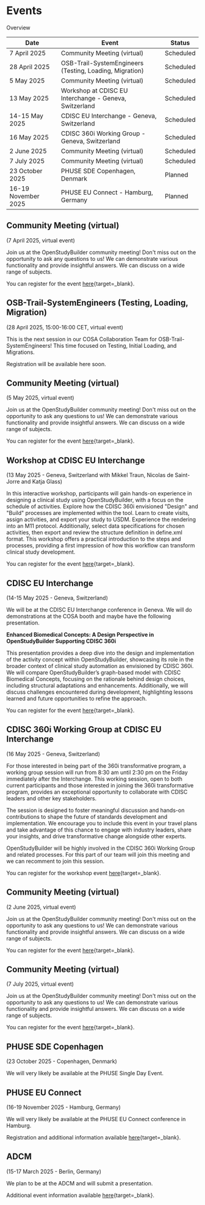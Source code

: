 # Events

Overview

Date | Event | Status 
-- | -- | --
7 April 2025 | Community Meeting (virtual) | Scheduled
28 April 2025 | OSB-Trail-SystemEngineers (Testing, Loading, Migration) | Scheduled
5 May 2025 | Community Meeting (virtual) | Scheduled
13 May 2025 | Workshop at CDISC EU Interchange - Geneva, Switzerland | Scheduled
14-15 May 2025 | CDISC EU Interchange - Geneva, Switzerland | Scheduled
16 May 2025 | CDISC 360i Working Group - Geneva, Switzerland | Scheduled
2 June 2025 | Community Meeting (virtual) | Scheduled
7 July 2025 | Community Meeting (virtual) | Scheduled
23 October  2025 | PHUSE SDE Copenhagen, Denmark | Planned
16-19 November 2025 | PHUSE EU Connect - Hamburg, Germany | Planned

## Community Meeting (virtual)

(7 April 2025, virtual event)

Join us at the OpenStudyBuilder community meeting! Don't miss out on the opportunity to ask any questions to us! We can demonstrate various functionality and provide insightful answers. We can discuss on a wide range of subjects.

You can register for the event [here](https://www.linkedin.com/events/openstudybuildercommunitymeetin7291013518252728320/comments/){target=_blank}.

## OSB-Trail-SystemEngineers (Testing, Loading, Migration)

(28 April 2025, 15:00-16:00 CET, virtual event)

This is the next session in our COSA Collaboration Team for OSB-Trail-SystemEngineers! This time focused on Testing, Initial Loading, and Migrations.

Registration will be available here soon. 

## Community Meeting (virtual)

(5 May 2025, virtual event)

Join us at the OpenStudyBuilder community meeting! Don't miss out on the opportunity to ask any questions to us! We can demonstrate various functionality and provide insightful answers. We can discuss on a wide range of subjects.

You can register for the event [here](https://www.linkedin.com/events/openstudybuildercommunitymeetin7309849598674587649/comments/){target=_blank}.

## Workshop at CDISC EU Interchange 

(13 May 2025 - Geneva, Switzerland with Mikkel Traun, Nicolas de Saint-Jorre and Katja Glass)

In this interactive workshop, participants will gain hands-on experience in designing a clinical study using OpenStudyBuilder, with a focus on the schedule of activities. Explore how the CDISC 360i envisioned "Design" and "Build" processes are implemented within the tool. Learn to create visits, assign activities, and export your study to USDM. Experience the rendering into an M11 protocol. Additionally, select data specifications for chosen activities, then export and review the structure definition in define.xml format. This workshop offers a practical introduction to the steps and processes, providing a first impression of how this workflow can transform clinical study development.

You can register for the event [here](https://www.cdisc.org/events/interchange/2025-cdisc-tmf-europe-interchange){target=_blank}.

## CDISC EU Interchange 

(14-15 May 2025 - Geneva, Switzerland)

We will be at the CDISC EU Interchange conference in Geneva. We will do demonstrations at the COSA booth and maybe have the following presentation.

**Enhanced Biomedical Concepts: A Design Perspective in OpenStudyBuilder Supporting CDISC 360i**

This presentation provides a deep dive into the design and implementation of the activity concept within OpenStudyBuilder, showcasing its role in the broader context of clinical study automation as envisioned by CDISC 360i. We will compare OpenStudyBuilder’s graph-based model with CDISC Biomedical Concepts, focusing on the rationale behind design choices, including structural adaptations and enhancements. Additionally, we will discuss challenges encountered during development, highlighting lessons learned and future opportunities to refine the approach.  

You can register for the event [here](https://www.cdisc.org/events/interchange/2025-cdisc-tmf-europe-interchange){target=_blank}.

## CDISC 360i Working Group at CDISC EU Interchange 

(16 May 2025 - Geneva, Switzerland)

For those interested in being part of the 360i transformative program, a working group session will run from 8:30 am until 2:30 pm on the Friday immediately after the Interchange. This working session, open to both current participants and those interested in joining the 360i transformative program, provides an exceptional opportunity to collaborate with CDISC leaders and other key stakeholders.

The session is designed to foster meaningful discussion and hands-on contributions to shape the future of standards development and implementation. We encourage you to include this event in your travel plans and take advantage of this chance to engage with industry leaders, share your insights, and drive transformative change alongside other experts.

OpenStudyBuilder will be highly involved in the CDISC 360i Working Group and related processes. For this part of our team will join this meeting and we can recomment to join this session.

You can register for the workshop event [here](https://www.cdisc.org/events/interchange/2025-cdisc-tmf-europe-interchange){target=_blank}.

## Community Meeting (virtual)

(2 June 2025, virtual event)

Join us at the OpenStudyBuilder community meeting! Don't miss out on the opportunity to ask any questions to us! We can demonstrate various functionality and provide insightful answers. We can discuss on a wide range of subjects.

You can register for the event [here](https://www.linkedin.com/events/openstudybuildercommunitymeetin7309854821560307712/comments/){target=_blank}.

## Community Meeting (virtual)

(7 July 2025, virtual event)

Join us at the OpenStudyBuilder community meeting! Don't miss out on the opportunity to ask any questions to us! We can demonstrate various functionality and provide insightful answers. We can discuss on a wide range of subjects.

You can register for the event [here](https://www.linkedin.com/events/openstudybuildercommunitymeetin7309855564111466496/comments/){target=_blank}.

## PHUSE SDE Copenhagen

(23 October  2025 - Copenhagen, Denmark)

We will very likely be available at the PHUSE Single Day Event.

## PHUSE EU Connect

(16-19 November 2025 - Hamburg, Germany)

We will very likely be available at the PHUSE EU Connect conference in Hamburg.

Registration and additional information available [here](https://www.phuse-events.org/attend/frontend/reg/thome.csp?pageID=47495&eventID=74&traceRedir=4){target=_blank}.

## ADCM

(15-17 March 2025 - Berlin, Germany)

We plan to be at the ADCM and will submit a presentation.

Additional event information available [here](https://acdmconference.org/){target=_blank}.